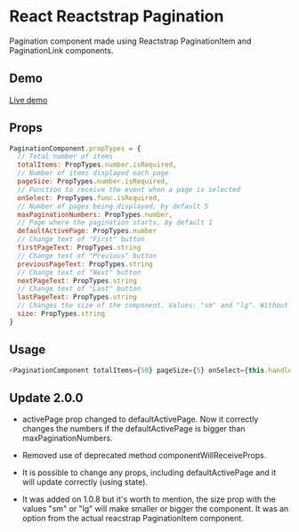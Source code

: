 # React Reactstrap Pagination

Pagination component made using Reactstrap PaginationItem and PaginationLink components.

## Demo

[Live demo](https://codesandbox.io/s/2z5jw7mnkp)

## Props

```js
PaginationComponent.propTypes = {
  // Total number of items
  totalItems: PropTypes.number.isRequired,
  // Number of items displayed each page
  pageSize: PropTypes.number.isRequired,
  // Function to receive the event when a page is selected
  onSelect: PropTypes.func.isRequired,
  // Number of pages being displayed, by default 5
  maxPaginationNumbers: PropTypes.number,
  // Page where the pagination starts, by default 1
  defaultActivePage: PropTypes.number
  // Change text of "First" button
  firstPageText: PropTypes.string
  // Change text of "Previous" button
  previousPageText: PropTypes.string
  // Change text of "Next" button
  nextPageText: PropTypes.string
  // Change text of "Last" button
  lastPageText: PropTypes.string
  // Changes the size of the component. Values: "sm" and "lg". Without the prop the size is normal.
  size: PropTypes.string
}
```

## Usage

```js
<PaginationComponent totalItems={50} pageSize={5} onSelect={this.handleSelected} />
```

## Update 2.0.0

- activePage prop changed to defaultActivePage. Now it correctly changes the numbers if the defaultActivePage is bigger than maxPaginationNumbers.

- Removed use of deprecated method componentWillReceiveProps.

- It is possible to change any props, including defaultActivePage and it will update correctly (using state).

- It was added on 1.0.8 but it's worth to mention, the size prop with the values "sm" or "lg" will make smaller or bigger the component. It was an option from the actual reacstrap PaginationItem component.





